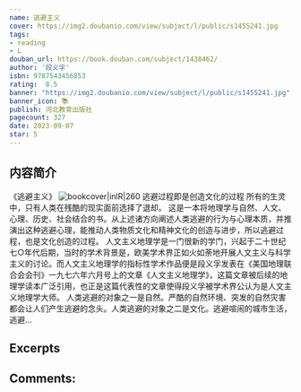 ```yaml
---
name: 逃避主义
cover: https://img2.doubanio.com/view/subject/l/public/s1455241.jpg
tags:
- reading
- L
douban_url: https://book.douban.com/subject/1438462/
author: '段义孚'
isbn: 9787543456853
rating:  8.5 
banner: "https://img2.doubanio.com/view/subject/l/public/s1455241.jpg"
banner_icon: 📚
publish: 河北教育出版社
pagecount: 327
date: 2023-09-07
star: 5
---
```

## 内容简介
《逃避主义》
![bookcover|inlR|260](https://img2.doubanio.com/view/subject/l/public/s1455241.jpg)
逃避过程即是创造文化的过程
所有的生灵中，只有人类在残酷的现实面前选择了退却。
这是一本将地理学与自然、人文、心理、历史、社会结合的书。从上述诸方向阐述人类逃避的行为与心理本质，并推演出这种逃避心理，能推动人类物质文化和精神文化的创造与进步，所以逃避过程，也是文化创造的过程。
人文主义地理学是一门很新的学门，兴起于二十世纪七○年代后期，当时的学术背景是，欧美学术界正如火如荼地开展人文主义与科学主义的讨论。而人文主义地理学的指标性学术作品便是段义孚发表在《美国地理联合会会刊》一九七六年六月号上的文章《人文主义地理学》，这篇文章被后续的地理学读本广泛引用，也正是这篇代表性的文章使得段义孚被学术界公认为是人文主义地理学大师。
人类逃避的对象之一是自然。严酷的自然环境、突发的自然灾害都会让人们产生逃避的念头。人类逃避的对象之二是文化。逃避喧闹的城市生活，逃避...

## Excerpts

## Comments:

